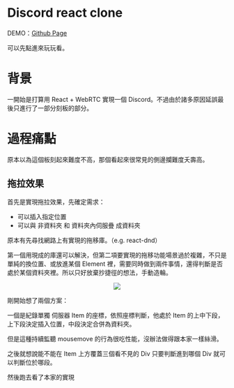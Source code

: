 # Discord react clone

DEMO：[Github Page](https://pioneer101.github.io/discord-clone)

可以先點進來玩玩看。

# 背景

一開始是打算用 React + WebRTC 實現一個 Discord。不過由於諸多原因延誤最後只進行了一部分刻板的部分。

# 過程痛點

原本以為這個板刻起來難度不高，那個看起來很常見的側邊攔難度夭壽高。

## 拖拉效果

首先是實現拖拉效果，先確定需求：

-   可以插入指定位置
-   可以與 非資料夾 和 資料夾內伺服疊 成資料夾

原本有先尋找網路上有實現的拖移庫。（e.g. react-dnd）

第一個用現成的庫還可以解決，但第二項要實現的拖移功能場景過於複雜，不只是單純的換位置、或放進某個 Element 裡，需要同時做到兩件事情，還得判斷是否處於某個資料夾裡。所以只好放棄抄捷徑的想法，手動造輪。

<p align="center">
  <img src="https://cdn.discordapp.com/attachments/1065579919502999643/1065579941665714247/image.png">
</p>

剛開始想了兩個方案：

一個是紀錄單獨 伺服器 Item 的座標，依照座標判斷，他處於 Item 的上中下段，上下段決定插入位置，中段決定合併為資料夾。

但是這種持續監聽 mousemove 的行為很吃性能，沒辦法做得跟本家一樣絲滑。

之後就想說能不能在 Item 上方覆蓋三個看不見的 Div 只要判斷進到哪個 Div 就可以判斷位於哪段。

然後跑去看了本家的實現

